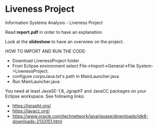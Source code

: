 # Liveness Project
Information Systems Analysis - Liveness Project

Read **report.pdf** in order to have an explanation.

Look at the **slideshow** to have an overwiew on the project.


HOW TO IMPORT AND RUN THE CODE:

- Download LivenessProject folder
- From Eclipse environment select File->Import->General->File System->LivenessProject.
- configure corpoJava.txt's path in MainLauncher.java
- Run MainLauncher.java

You need at least JavaSE-1.8, JgraphT and JavaCC packages on your Eclipse workspace. See following links:

- https://jgrapht.org/
- https://javacc.org/
- https://www.oracle.com/technetwork/java/javase/downloads/jdk8-downloads-2133151.html
